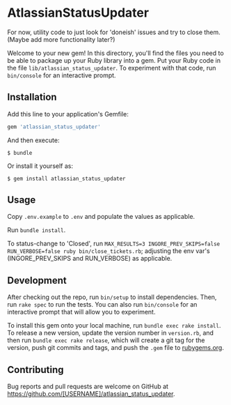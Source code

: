 # AtlassianStatusUpdater

For now, utility code to just look for 'doneish' issues and try to close them. (Maybe add more functionality later?)

Welcome to your new gem! In this directory, you'll find the files you need to be able to package up your Ruby library into a gem. Put your Ruby code in the file `lib/atlassian_status_updater`. To experiment with that code, run `bin/console` for an interactive prompt.

## Installation

Add this line to your application's Gemfile:

```ruby
gem 'atlassian_status_updater'
```

And then execute:

    $ bundle

Or install it yourself as:

    $ gem install atlassian_status_updater

## Usage

Copy `.env.example` to `.env` and populate the values as applicable.

Run `bundle install`.

To status-change to 'Closed', run `MAX_RESULTS=3 INGORE_PREV_SKIPS=false RUN_VERBOSE=false ruby bin/close_tickets.rb`; adjusting the env var's (INGORE_PREV_SKIPS and RUN_VERBOSE) as applicable.

## Development

After checking out the repo, run `bin/setup` to install dependencies. Then, run `rake spec` to run the tests. You can also run `bin/console` for an interactive prompt that will allow you to experiment.

To install this gem onto your local machine, run `bundle exec rake install`. To release a new version, update the version number in `version.rb`, and then run `bundle exec rake release`, which will create a git tag for the version, push git commits and tags, and push the `.gem` file to [rubygems.org](https://rubygems.org).

## Contributing

Bug reports and pull requests are welcome on GitHub at https://github.com/[USERNAME]/atlassian_status_updater.
